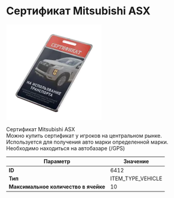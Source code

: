 # Сертификат Mitsubishi ASX

![Item Image](../img/6412.webp?raw=true)

Сертификат Mitsubishi ASX<br>Можно купить сертификат у игроков на центральном рынке.<br>Используется для получения авто марки определенной марки.<br>Необходимо находиться на автобазаре (/GPS)


| Параметр | Значение |
|----------|----------|
| **ID** | 6412 |
| **Тип** | ITEM_TYPE_VEHICLE |
| **Максимальное количество в ячейке** | 10 |

